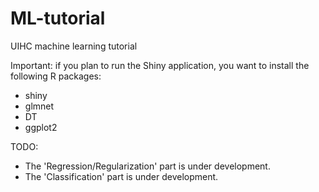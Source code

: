 # ML-tutorial
UIHC machine learning tutorial

Important: if you plan to run the Shiny application, you want to install the following R packages:
* shiny
* glmnet
* DT
* ggplot2


TODO:
* The 'Regression/Regularization' part is under development.
* The 'Classification' part is under development.

